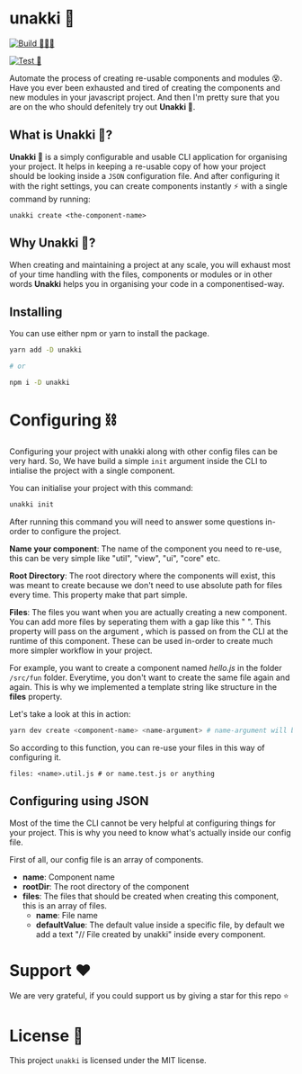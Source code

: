 # unakki 🤺
[![Build 👷🏻‍♀️](https://github.com/haneenmahd/unakki/actions/workflows/build.yml/badge.svg)](https://github.com/haneenmahd/unakki/actions/workflows/build.yml)

[![Test 🧪](https://github.com/haneenmahd/unakki/actions/workflows/test.yml/badge.svg)](https://github.com/haneenmahd/unakki/actions/workflows/test.yml)

Automate the process of creating re-usable components and modules 😵.
Have you ever been exhausted and tired of creating the components and new modules in your javascript project. And then I'm pretty sure that you are on the who should defenitely try out **Unakki 🤺**.

## What is Unakki 🤔?
**Unakki 🤺** is a simply configurable and usable CLI application for organising your project. It helps in keeping a re-usable copy of how your project should be looking inside a `JSON` configuration file. And after configuring it with the right settings, you can create components instantly ⚡️ with a single command by running:
```
unakki create <the-component-name>
```

## Why Unakki 🧐?
When creating and maintaining a project at any scale, you will exhaust most of your time handling with the files, components or modules or in other words **Unakki** helps you in organising your code in a componentised-way.

## Installing
You can use either npm or yarn to install the package.
```sh
yarn add -D unakki

# or

npm i -D unakki
```

# Configuring ⛓
Configuring your project with unakki along with other config files can be very hard. So, We have build a simple `init` argument inside the 
CLI to intialise the project with a single component.

You can initialise your project with this command:
```sh
unakki init
```


After running this command you will need to answer some questions in-order to configure the project.

**Name your component**: The name of the component you need to re-use, this can be very simple like "util", "view", "ui", "core" etc.

**Root Directory**: The root directory where the components will exist, this was meant to create because we don't need to use absolute path 
for 
files every time. This property make that part simple.

**Files**: The files you want when you are actually creating a new component. You can add more files by seperating them with a gap like this 
" 
". This property will pass on the argument <name>, which is passed on from the CLI at the runtime of this component. These can be used 
in-order to create much more simpler workflow in your project.

For example, you want to create a component named *hello.js* in the folder `/src/fun` folder. Everytime, you don't want to create the same 
file again and again. This is why we implemented a template string like structure in the **files** property.

Let's take a look at this in action:
```sh
yarn dev create <component-name> <name-argument> # name-argument will be passed onto when creating the files.
```

So according to this function, you can re-use your files in this way of configuring it.
```
files: <name>.util.js # or name.test.js or anything
```

## Configuring using JSON
Most of the time the CLI cannot be very helpful at configuring things for your project. This is why you need to know what's actually inside 
our config file.

First of all, our config file is an array of components.

- **name**: Component name
- **rootDir**: The root directory of the component
- **files**: The files that should be created when creating this component, this is an array of files.
	- **name**: File name
	- **defaultValue**: The default value inside a specific file, by default we add a text "// File created by unakki" inside every 
	  component.

# Support ❤️
We are very grateful, if you could support us by giving a star for this repo ⭐️

# License 📜
This project `unakki` is licensed under the MIT license.
